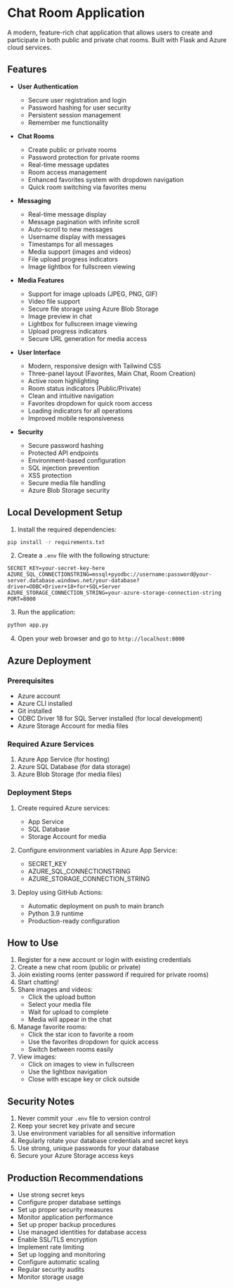 # Chat Room Application

A modern, feature-rich chat application that allows users to create and participate in both public and private chat rooms. Built with Flask and Azure cloud services.

## Features

- **User Authentication**
  - Secure user registration and login
  - Password hashing for user security
  - Persistent session management
  - Remember me functionality

- **Chat Rooms**
  - Create public or private rooms
  - Password protection for private rooms
  - Real-time message updates
  - Room access management
  - Enhanced favorites system with dropdown navigation
  - Quick room switching via favorites menu

- **Messaging**
  - Real-time message display
  - Message pagination with infinite scroll
  - Auto-scroll to new messages
  - Username display with messages
  - Timestamps for all messages
  - Media support (images and videos)
  - File upload progress indicators
  - Image lightbox for fullscreen viewing

- **Media Features**
  - Support for image uploads (JPEG, PNG, GIF)
  - Video file support
  - Secure file storage using Azure Blob Storage
  - Image preview in chat
  - Lightbox for fullscreen image viewing
  - Upload progress indicators
  - Secure URL generation for media access

- **User Interface**
  - Modern, responsive design with Tailwind CSS
  - Three-panel layout (Favorites, Main Chat, Room Creation)
  - Active room highlighting
  - Room status indicators (Public/Private)
  - Clean and intuitive navigation
  - Favorites dropdown for quick room access
  - Loading indicators for all operations
  - Improved mobile responsiveness

- **Security**
  - Secure password hashing
  - Protected API endpoints
  - Environment-based configuration
  - SQL injection prevention
  - XSS protection
  - Secure media file handling
  - Azure Blob Storage security

## Local Development Setup

1. Install the required dependencies:
```bash
pip install -r requirements.txt
```

2. Create a `.env` file with the following structure:
```
SECRET_KEY=your-secret-key-here
AZURE_SQL_CONNECTIONSTRING=mssql+pyodbc://username:password@your-server.database.windows.net/your-database?driver=ODBC+Driver+18+for+SQL+Server
AZURE_STORAGE_CONNECTION_STRING=your-azure-storage-connection-string
PORT=8000
```

3. Run the application:
```bash
python app.py
```

4. Open your web browser and go to `http://localhost:8000`

## Azure Deployment

### Prerequisites
- Azure account
- Azure CLI installed
- Git installed
- ODBC Driver 18 for SQL Server installed (for local development)
- Azure Storage Account for media files

### Required Azure Services
1. Azure App Service (for hosting)
2. Azure SQL Database (for data storage)
3. Azure Blob Storage (for media files)

### Deployment Steps

1. Create required Azure services:
   - App Service
   - SQL Database
   - Storage Account for media

2. Configure environment variables in Azure App Service:
   - SECRET_KEY
   - AZURE_SQL_CONNECTIONSTRING
   - AZURE_STORAGE_CONNECTION_STRING

3. Deploy using GitHub Actions:
   - Automatic deployment on push to main branch
   - Python 3.9 runtime
   - Production-ready configuration

## How to Use

1. Register for a new account or login with existing credentials
2. Create a new chat room (public or private)
3. Join existing rooms (enter password if required for private rooms)
4. Start chatting!
5. Share images and videos:
   - Click the upload button
   - Select your media file
   - Wait for upload to complete
   - Media will appear in the chat
6. Manage favorite rooms:
   - Click the star icon to favorite a room
   - Use the favorites dropdown for quick access
   - Switch between rooms easily
7. View images:
   - Click on images to view in fullscreen
   - Use the lightbox navigation
   - Close with escape key or click outside

## Security Notes

1. Never commit your `.env` file to version control
2. Keep your secret key private and secure
3. Use environment variables for all sensitive information
4. Regularly rotate your database credentials and secret keys
5. Use strong, unique passwords for your database
6. Secure your Azure Storage access keys

## Production Recommendations

- Use strong secret keys
- Configure proper database settings
- Set up proper security measures
- Monitor application performance
- Set up proper backup procedures
- Use managed identities for database access
- Enable SSL/TLS encryption
- Implement rate limiting
- Set up logging and monitoring
- Configure automatic scaling
- Regular security audits
- Monitor storage usage 
